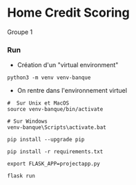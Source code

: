 # Home Credit Scoring 

 Groupe 1
 

### Run

- Création d'un "virtual environment"
```
python3 -m venv venv-banque
```
- On rentre dans l'environnement virtuel
```
#  Sur Unix et MacOS
source venv-banque/bin/activate

# Sur Windows
venv-banque\Scripts\activate.bat
```
```
pip install --upgrade pip
```
```
pip install -r requirements.txt
```
```
export FLASK_APP=projectapp.py
```
```
flask run
```
